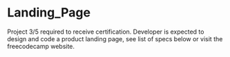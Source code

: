 # Landing_Page
Project 3/5 required to receive certification. Developer is expected to design and code a product landing page, see list of specs below or visit the freecodecamp website.
